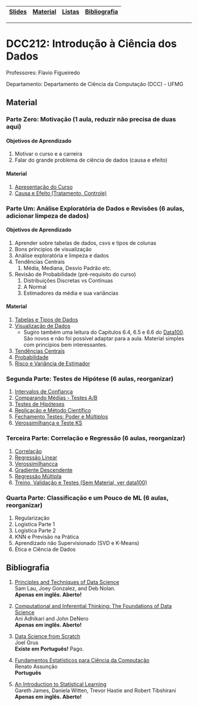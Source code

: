 | [Slides] | [Material] | [Listas] | [Bibliografia] |
|----------|------------|----------|----------------|
- - -

# DCC212: Introdução à Ciência dos Dados

Professores: Flavio Figueiredo

Departamento: Departamento de Ciência da Computação (DCC) - UFMG

## Material

### Parte Zero: Motivação (1 aula, reduzir não precisa de duas aqui)

#### Objetivos de Aprendizado

1. Motivar o curso e a carreira
1. Falar do grande problema de ciência de dados (causa e efeito)

#### Material

1. [Apresentação do Curso](https://github.com/icd-ufmg/material/blob/master/aulas/01-Apresentacao/Aula01-Apresentacao.ipynb)
1. [Causa e Efeito (Tratamento, Controle)](https://github.com/icd-ufmg/material/blob/master/aulas/02-Causa-e-Efeito/README.md)

### Parte Um: Análise Exploratória de Dados e Revisões (6 aulas, adicionar limpeza de dados)

#### Objetivos de Aprendizado

1. Aprender sobre tabelas de dados, csvs e tipos de colunas
1. Bons príncipios de visualização
1. Análise exploratória e limpeza e dados
1. Tendências Centrais
    1. Média, Mediana, Desvio Padrão etc.
1. Revisão de Probabilidade (pré-requisito do curso)
    1. Distribuições Discretas vs Contínuas
    1. A Normal
    1. Estimadores da média e sua variâncias

#### Material

1. [Tabelas e Tipos de Dados](https://github.com/icd-ufmg/material/blob/master/aulas/03-Tabelas-e-Tipos-de-Dados/Aula03-Tabelas.ipynb)
1. [Visualização de Dados](https://github.com/icd-ufmg/material/blob/master/aulas/04-EDA-e-Vis/Aula04-EDA-Vis.ipynb)
   * Sugiro também uma leitura do Capítulos 6.4, 6.5 e 6.6 do [Data100](https://www.textbook.ds100.org/). São novos e não foi possível adaptar para a aula. Material simples com princípios bem interessantes.
1. [Tendências Centrais](https://github.com/icd-ufmg/material/blob/master/aulas/05-Tendencias-Centrais/Aula05-Tendencias-Centrais.ipynb)
1. [Probabilidade](https://github.com/icd-ufmg/material/blob/master/aulas/06-Probabilidade/Aula06%20-%20Probabilidade.ipynb)
1. [Risco e Variância de Estimador](https://github.com/icd-ufmg/material/blob/master/aulas/07-Risco/Aula07%20-%20Risco.ipynb)

### Segunda Parte: Testes de Hipótese (6 aulas, reorganizar)

1. [Intervalos de Confiança](https://github.com/icd-ufmg/material/blob/master/aulas/09-ICs/09%20-%20Bootstrap.ipynb)
1. [Comparando Médias - Testes A/B](https://github.com/icd-ufmg/material/blob/master/aulas/10-AB/10%20-%20AB.ipynb)
1. [Testes de Hipóteses](https://github.com/icd-ufmg/material/blob/master/aulas/11-Hipoteses/11%20-%20Hipoteses.ipynb)
1. [Replicação e Método Científico](https://github.com/icd-ufmg/material/blob/master/aulas/13-CausalidadeRCT/13%20-%20Causalidade.ipynb)
1. [Fechamento Testes: Poder e Múltiplos](https://github.com/icd-ufmg/material/blob/master/aulas/12-Poder/12%20-%20Poder.ipynb)
1. [Verossimilhança e Teste KS](TODO)

### Terceira Parte: Correlação e Regressão (6 aulas, reorganizar)

1. [Correlação](https://github.com/icd-ufmg/material/blob/master/aulas/15-Correlacao/15%20-%20Correlacao.ipynb)
1. [Regressão Linear](https://github.com/icd-ufmg/material/blob/master/aulas/16-RegressaoLinear/16%20-%20Regressao%20Linear.ipynb)
1. [Verossimilhançca](https://github.com/icd-ufmg/material/blob/master/aulas/17-Verossimilhanca/17%20-%20Verossimilhanca.ipynb)
1. [Gradiente Descendente](https://github.com/icd-ufmg/material/blob/master/aulas/18-GradienteDescendente/18%20-%20Gradiente.ipynb)
1. [Regressão Múltipla](https://github.com/icd-ufmg/material/blob/master/aulas/19-Multipla/19%20-%20Multipla.ipynb)
1. [Treino, Validação e Testes (Sem Material, ver data100)](https://www.textbook.ds100.org/ch/15/bias_intro.html)

### Quarta Parte: Classificação e um Pouco de ML (6 aulas, reorganizar)

1. Regularização
1. Logística Parte 1
1. Logística Parte 2
1. KNN e Previsão na Prática
1. Aprendizado não Supervisionado (SVD e K-Means)
1. Ética e Ciência de Dados

## Bibliografia


  1. [Principles and Techniques of Data Science](https://www.textbook.ds100.org/) <br>
      Sam Lau, Joey Gonzalez, and Deb Nolan. <br>
     **Apenas em inglês. Aberto!**
     
  1. [Computational and Inferential Thinking: The Foundations of Data Science](http://www.inferentialthinking.com/) <br>
     Ani Adhikari and John DeNero <br>
     **Apenas em inglês. Aberto!**
     
  1. [Data Science from Scratch](http://shop.oreilly.com/product/0636920033400.do) <br>
     Joel Grus  <br>
     **Existe em Português!** Pago.
     
  1. [Fundamentos Estatísticos para Ciência da Computação](http://homepages.dcc.ufmg.br/~assuncao/EstatCC/FECD.pdf) <br>
     Renato Assunção <br>
     **Português**
          
  1. [An Introduction to Statistical Learning](www-bcf.usc.edu/~gareth/ISL/) <br>
      Gareth James, Daniela Witten, Trevor Hastie and Robert Tibshirani <br>
     **Apenas em inglês. Aberto!**

[Slides]: https://drive.google.com/drive/folders/1ZIwHz7U8vKAgjvHwkL_R1hZlE_4dsmah?usp=sharing
[Informes]: #informes
[TPs]: #tps
[Bibliografia]: #bibliografia
[Material]: #material
[Exemplos]: ./aulas/
[Listas]: https://drive.google.com/open?id=11j-wgQ-MLn8Hj1fkYuFfkm3uinUxt1lq
